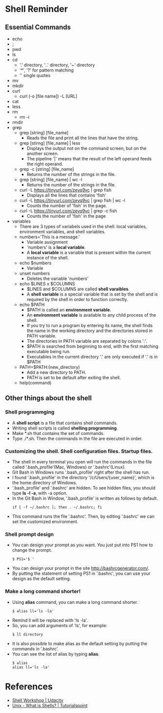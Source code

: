 # Shell Reminder
## Essential Commands
* echo
* ;
* pwd
* ls
* cd
  * '.' directory, '..' directory, '~' directory
  * '\*', '?' for pattern matching
  * '' single quotes
* mv
* mkdir
* curl
  * curl (-o [file name]) -L [URL]
* cat
* less
* rm
  * rm -i
* rmdir
* grep
  * grep [string] [file_name]
    * Reads the file and print all the lines that have the string.
  * grep [stirng] [file_name] | less
    * Displays the output not on the command screen, but on the another screen.
    * The pipeline '|' means that the result of the left operand feeds the right operand.
  * grep -c [string] [file_name]
    * Returns the number of the strings in the file.
  * grep [string] [file_name] | wc -l
    * Returns the number of the strings in the file.
  * curl -L https://tinyurl.com/zeyq9vc | grep fish
    * Displays all the lines that contains 'fish'
  * curl -L https://tinyurl.com/zeyq9vc | grep fish | wc -l
    * Counts the number of 'fish' in the page.
  * curl -L https://tinyurl.com/zeyq9vc | grep -c fish
    * Counts the number of 'fish' in the page
* variables
  * There are 3 types of variabels used in the shell: local variables, environment variables, and shell variables.
  * numbers='This is a message.'
    * Variable assignment
    * 'numbers' is a __local variable__.
    * A __local variable__ is a variable that is present within the current instance of the shell.
  * echo $numbers
    * Variable
  * unset numbers
    * Deletes the variable 'numbers'
  * echo $LINES x $COLUMNS
    * $LINES and $COLUMNS are called __shell varaibles__.
    * A __shell variable__ is a special variable that is set by the shell and is required by the shell in order to function correctly. 
  * echo $PATH
    * $PATH is called an __environment variable__.
    * An __environment variable__ is available to any child process of the shell.
    * If you try to run a program by entering its name, the shell finds the name in the working directory and the directories stored in PATH variable.
    * The directories in PATH variable are separated by colons ':'.
    * $PATH is searched from beginning to end, with the first matching executable being run.
    * Executables in the current directory '.' are only executed if '.' is in $PATH
  * PATH=$PATH:(new_directory)
    * Add a new directory to PATH.
    * PATH is set to be default after exiting the shell.
  * help(command)

## Other things about the shell
### Shell programmging
* A __shell script__ is a file that contains shell commands.
* Writing shell scripts is called __shelling programming__.
* Make \*.sh that contains the set of commands.
* Type ./\*.sh. Then the commands in the file are executed in order.

### Customizing the shell. Shell configuration files. Startup files.
* The shell in every terminal you open will run the commands in the file called '.bash_profile'(Mac, Windows) or '.bashrc'(Linux).
* Git Bash in Windows runs '.bash_profile' right after the shell has run.
* I found '.bash_profile' in the directory '/c/Users/{user_name}', which is the home directory of Windows.
* '.bash_profile' and '.bashrc' are hidden. To see hidden files, you should type __ls -l -a__, with -a option.  
* In the Git Bash in Window, '.bash\_profile' is written as follows by default.
  ```
  if [ -f ~/.bashrc ]; then . ~/.bashrc; fi
  ```
* This command runs the file '.bashrc'. Then, by editing '.bashrc' we can set the customized environment.

### Shell prompt design
* You can design your prompt as you want. You just put into PS1 how to change the prompt.
  ```
  $ PS1='$ '
  ```
* You can design your prompt in the site http://bashrcgenerator.com/.
* By putting the statement of setting PS1 in '.bashrc', you can use your design as the default setting.
    
### Make a long command shorter!
* Using __alias__ command, you can make a long command shorter.
  ```
  $ alias ll='ls -la'
  ```
* Remind ll will be replaced with 'ls -la'. 
* So, you can add arguments of 'ls', for example:
  ```
  $ ll directory
  ```
* It is also possible to make alias as the default setting by putting the commands in '.bashrc'. 
* You can see the list of alias by typing __alias__.
  ```
  $ alias
  alias ll='ls -la'
  ```

# References
* [Shell Workshop | Udacity](https://classroom.udacity.com/courses/ud206)
* [Unix - What is Shells? | Tutorialspoint](https://www.tutorialspoint.com/unix/unix-what-is-shell.htm)
